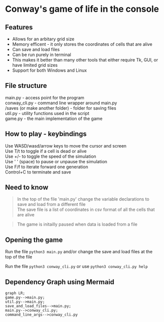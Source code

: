 # Conway's game of life in the console

## Features
  * Allows for an arbitary grid size
  * Memory efficent - it only stores the coordinates of cells that are alive
  * Can save and load files
  * Can be run purely in terminal
  * This makes it better than many other tools that either require Tk, GUI, or have limited grid sizes
  * Support for both Windows and Linux


## File structure
  main.py - access point for the program  
  conway_cli.py - command line wrapper around main.py  
  /saves (or make another folder) - folder for saving files  
  util.py - utility functions used in the script  
  game.py - the main implementation of the game  

## How to play - keybindings
  Use WASD/wasd/arrow keys to move the cursor and screen  
  Use T/t to toggle if a cell is dead or alive  
  Use +/- to toggle the speed of the simulation  
  Use ' ' (space) to pause or unpause the simulation  
  Use F/f to iterate forward one generation  
 Control+C to terminate and save

## Need to know
  >In the top of the file 'main.py' change the variable declarations to save and load from a different file  
  The save file is a list of coordinates in csv format of all the cells that are alive 

  >The game is initailly paused when data is loaded from a file 


## Opening the game  
  Run the file `python3 main.py` and/or change the save and load files at the top of the file

  Run the file `python3 conway_cli.py` or use `python3 conway_cli.py help`


## Dependency Graph using Mermaid

  ```mermaid
  graph LR;
  game.py-->main.py;
  util.py-->main.py;
  save_and_load_files-->main.py;
  main.py-->conway_cli.py;
  command_line_args-->conway_cli.py
  ```